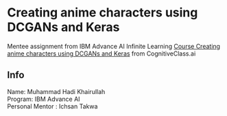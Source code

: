 # Creating anime characters using DCGANs and Keras
Mentee assignment from IBM Advance AI Infinite Learning
[Course Creating anime characters using DCGANs and Keras](https://apps.cognitiveclass.ai/learning/course/course-v1:IBM+GPXX0XCEEN+v1/home) from CognitiveClass.ai

## Info
Name: Muhammad Hadi Khairullah\
Program: IBM Advance AI\
Personal Mentor : Ichsan Takwa

